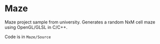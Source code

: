 # Maze
Maze project sample from university.  Generates a random NxM cell maze using OpenGL/GLSL in C/C++.

Code is in `Maze/Source`
